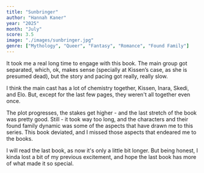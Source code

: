 ```yaml
---
title: "Sunbringer"
author: "Hannah Kaner"
year: "2025"
month: "July"
score: 3.5
image: "./images/sunbringer.jpg"
genre: ["Mythology", "Queer", "Fantasy", "Romance", "Found Family"]
---
```


It took me a real long time to engage with this book. The main group got separated, which, ok, makes sense (specially at Kissen’s case, as she is presumed dead), but the story and pacing got really, really slow.

I think the main cast has a lot of chemistry together, Kissen, Inara, Skedi, and Elo. But, except for the last few pages, they weren't all together even once.

The plot progresses, the stakes get higher - and the last stretch of the book was pretty good. Still - it took way too long, and the characters and their found family dynamic was some of the aspects that have drawn me to this series. This book deviated, and I missed those aspects that endeared me to the books.

I will read the last book, as now it's only a little bit longer. But being honest, I kinda lost a bit of my previous excitement, and hope the last book has more of what made it so special. 